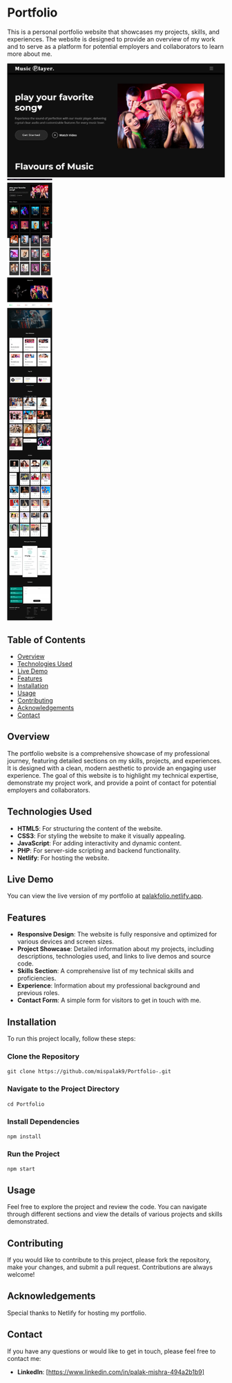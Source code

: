 # Portfolio

This is a personal portfolio website that showcases my projects, skills, and experiences. The website is designed to provide an overview of my work and to serve as a platform for potential employers and collaborators to learn more about me.

![image alt](https://github.com/mispalak9/Portfolio-/blob/190ad35676de00698991330071f9abf71a65a2a3/2.jpg)
![image alt](https://github.com/mispalak9/Portfolio-/blob/5540a2bd74e8e2993d0599898372771cb08274db/3.jpeg)

## Table of Contents
- [Overview](#overview)
- [Technologies Used](#technologies-used)
- [Live Demo](#live-demo)
- [Features](#features)
- [Installation](#installation)
- [Usage](#usage)
- [Contributing](#contributing)
- [Acknowledgements](#acknowledgements)
- [Contact](#contact)

## Overview
The portfolio website is a comprehensive showcase of my professional journey, featuring detailed sections on my skills, projects, and experiences. It is designed with a clean, modern aesthetic to provide an engaging user experience. The goal of this website is to highlight my technical expertise, demonstrate my project work, and provide a point of contact for potential employers and collaborators.

## Technologies Used
- **HTML5**: For structuring the content of the website.
- **CSS3**: For styling the website to make it visually appealing.
- **JavaScript**: For adding interactivity and dynamic content.
- **PHP**: For server-side scripting and backend functionality.
- **Netlify**: For hosting the website.

## Live Demo
You can view the live version of my portfolio at [palakfolio.netlify.app](https://palakfolio.netlify.app/).

## Features
- **Responsive Design**: The website is fully responsive and optimized for various devices and screen sizes.
- **Project Showcase**: Detailed information about my projects, including descriptions, technologies used, and links to live demos and source code.
- **Skills Section**: A comprehensive list of my technical skills and proficiencies.
- **Experience**: Information about my professional background and previous roles.
- **Contact Form**: A simple form for visitors to get in touch with me.

## Installation
To run this project locally, follow these steps:

### Clone the Repository
```
git clone https://github.com/mispalak9/Portfolio-.git
```

### Navigate to the Project Directory
```
cd Portfolio
```

### Install Dependencies
```
npm install
```

### Run the Project
```
npm start
```

## Usage
Feel free to explore the project and review the code. You can navigate through different sections and view the details of various projects and skills demonstrated.

## Contributing
If you would like to contribute to this project, please fork the repository, make your changes, and submit a pull request. Contributions are always welcome!

## Acknowledgements
Special thanks to Netlify for hosting my portfolio.

## Contact
If you have any questions or would like to get in touch, please feel free to contact me:

- **LinkedIn**: [https://www.linkedin.com/in/palak-mishra-494a2b1b9]
